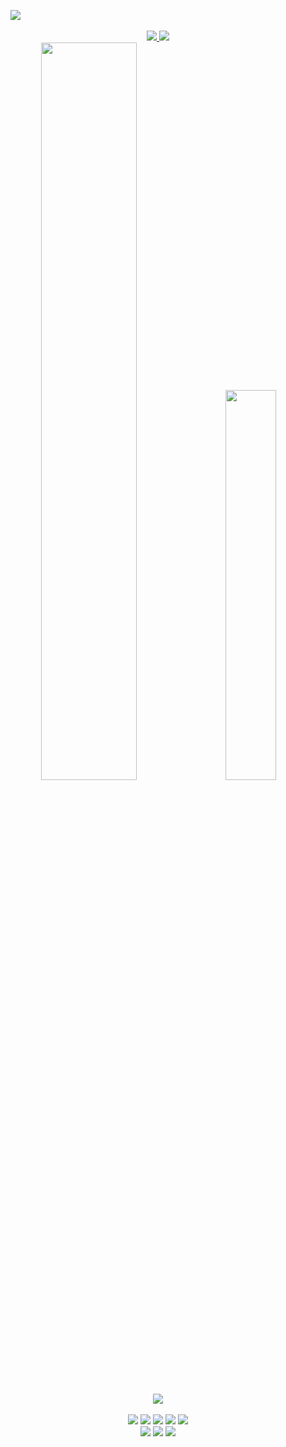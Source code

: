 

 &nbsp;&nbsp;&nbsp;&nbsp;![](https://komarev.com/ghpvc/?username=ctrl-alt-caleb&label=Visitors&color=lightgrey) 
 
 <div class='container'align='center'>
 <a href="https://linkedin.com/in/calebhebert">
 <img class="img" src="https://img.shields.io/badge/linkedin-%230077B5.svg?style=for-the-badge&logo=linkedin&logoColor=white&style=flat"/>
      </a>
 <img class="img" src="https://komarev.com/ghpvc/?username=ctrl-alt-caleb&label=Visitors&color=lightgrey"/>
 </div>
            

  




<div class='container'align = 'center'>
<img style="height: auto; width: 55%;" class="img" src="https://github-readme-stats.vercel.app/api?username=ctrl-alt-caleb&show_icons=true&theme=dark"/>
&nbsp;
&nbsp;
<img style="height: auto; width: 40%;" class="img" src="https://github-readme-stats.vercel.app/api/top-langs/?username=ctrl-alt-caleb&theme=dark&langs_count=8&layout=compact" />
</div>
<br>

<div class='container'align='center'>
 <img class="img" src="https://leetcard.jacoblin.cool/c4leb/?ext=heatmap&theme=dark"/>
 </div><br>
 

                              
 <div class='container'align='center'>
  <img class="img" src ="https://img.shields.io/badge/java-%23ED8B00.svg?style=for-the-badge&logo=java&logoColor=white&style=flat"/>
  <img class="img" src ="https://img.shields.io/badge/c%23-%23239120.svg?style=for-the-badge&logo=c-sharp&logoColor=white&style=flat"/>
  <img class="img" src ="https://img.shields.io/badge/html5-%23E34F26.svg?style=for-the-badge&logo=html5&logoColor=white&style=flat"/>
  <img class="img" src ="https://img.shields.io/badge/css3-%231572B6.svg?style=for-the-badge&logo=css3&logoColor=white&style=flat"/>
  <img class="img" src ="https://img.shields.io/badge/javascript-%23323330.svg?style=for-the-badge&logo=javascript&logoColor=%23F7DF1E&style=flat"/><br>
  
  <img class="img" src ="https://img.shields.io/badge/IntelliJIDEA-000000.svg?style=for-the-badge&logo=intellij-idea&logoColor=white&style=flat"/>
  <img class="img" src ="https://img.shields.io/badge/Visual%20Studio%20Code-0078d7.svg?style=for-the-badge&logo=visual-studio-code&logoColor=white&style=flat"/>
  <img class="img" src ="https://img.shields.io/badge/Visual%20Studio-5C2D91.svg?style=for-the-badge&logo=visual-studio&logoColor=white&style=flat"/>
 </div>

